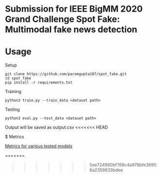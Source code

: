 # Submission for IEEE BigMM 2020 Grand Challenge Spot Fake: Multimodal fake news detection


# Usage

Setup
```
git clone https://github.com/paramgupta107/spot_fake.git
cd spot_fake
pip install -r requirements.txt
```

Training 
```
python3 train.py --train_data <dataset path>
```

Testing 
```
python3 eval.py --test_data <dataset path>
```
Output will be saved as output.csv
<<<<<<< HEAD

$ Metrics

[Metrics for various tested models](/resluts.xlsx)

=======
>>>>>>> 5ee724980bf769c4a978bfe36958a2359833bdee

